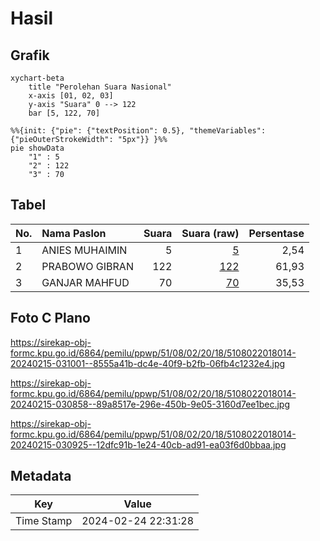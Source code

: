 # Hasil

## Grafik

```mermaid
xychart-beta
    title "Perolehan Suara Nasional"
    x-axis [01, 02, 03]
    y-axis "Suara" 0 --> 122
    bar [5, 122, 70]
```

```mermaid
%%{init: {"pie": {"textPosition": 0.5}, "themeVariables": {"pieOuterStrokeWidth": "5px"}} }%%
pie showData
    "1" : 5
    "2" : 122
    "3" : 70
```

## Tabel

| No. | Nama Paslon    | Suara | Suara (raw) | Persentase |
|:--- |:-------------- | -----:| -----------:| ----------:|
| 1   | ANIES MUHAIMIN | 5     | [5][p-1]    | 2,54       |
| 2   | PRABOWO GIBRAN | 122   | [122][p-2]  | 61,93      |
| 3   | GANJAR MAHFUD  | 70    | [70][p-3]   | 35,53      |


[p-1]: https://github.com/gigit-pemilu/pemilu-2024/blob/main/pilpres/hitung-suara/sub/51-bali/sub/08-buleleng/sub/02-seririt/sub/2018-pangkungparuk/sub/014-tps/sub/paslon-1.txt
[p-2]: https://github.com/gigit-pemilu/pemilu-2024/blob/main/pilpres/hitung-suara/sub/51-bali/sub/08-buleleng/sub/02-seririt/sub/2018-pangkungparuk/sub/014-tps/sub/paslon-2.txt
[p-3]: https://github.com/gigit-pemilu/pemilu-2024/blob/main/pilpres/hitung-suara/sub/51-bali/sub/08-buleleng/sub/02-seririt/sub/2018-pangkungparuk/sub/014-tps/sub/paslon-3.txt

## Foto C Plano

https://sirekap-obj-formc.kpu.go.id/6864/pemilu/ppwp/51/08/02/20/18/5108022018014-20240215-031001--8555a41b-dc4e-40f9-b2fb-06fb4c1232e4.jpg

https://sirekap-obj-formc.kpu.go.id/6864/pemilu/ppwp/51/08/02/20/18/5108022018014-20240215-030858--89a8517e-296e-450b-9e05-3160d7ee1bec.jpg

https://sirekap-obj-formc.kpu.go.id/6864/pemilu/ppwp/51/08/02/20/18/5108022018014-20240215-030925--12dfc91b-1e24-40cb-ad91-ea03f6d0bbaa.jpg


## Metadata

| Key        | Value               |
| ---------- | ------------------- |
| Time Stamp | 2024-02-24 22:31:28 |




